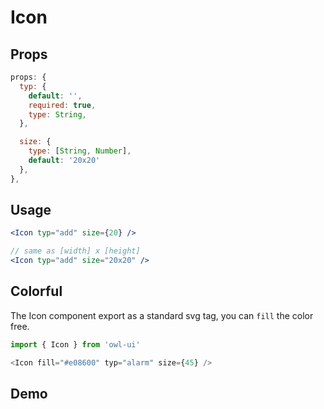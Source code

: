 # Icon

## Props
```js
props: {
  typ: {
    default: '',
    required: true,
    type: String,
  },

  size: {
    type: [String, Number],
    default: '20x20'
  },
},
```

## Usage

```jsx
<Icon typ="add" size={20} />

// same as [width] x [height]
<Icon typ="add" size="20x20" />
```

## Colorful
The Icon component export as a standard svg tag, you can `fill` the color free.

```js
import { Icon } from 'owl-ui'

<Icon fill="#e08600" typ="alarm" size={45} />
```

## Demo
